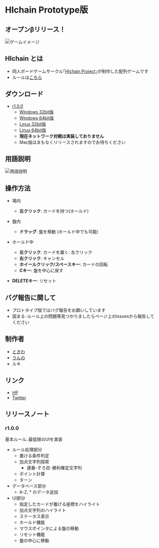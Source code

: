 # HIchain Prototype版

## オープンβリリース！
![ゲームイメージ](https://github.com/hichain/HIchain-Prototype/blob/master/images/playing3.gif)

## HIchain とは
  + 同人ボードゲームサークル｢[HIchain Project](http://hichain.sokon.jp)｣が制作した配列ゲームです
  + ルールは[こちら](http://hichain.sokon.jp/rule.html)

## ダウンロード
  + [r1.0.0](https://github.com/hichain/HIchain-Prototype/releases/tag/r1.0.0)
    + [Windows 32bit版](https://github.com/hichain/HIchain-Prototype/releases/download/r1.0.0/HIchain_Prototype_r1_0_0_winx86.zip)
    + [Windows 64bit版](https://github.com/hichain/HIchain-Prototype/releases/download/r1.0.0/HIchain_Prototype_r1_0_0_winx64.zip)
    + [Linux 32bit版](https://github.com/hichain/HIchain-Prototype/releases/download/r1.0.0/HIchain_Prototype_r1_0_0_linux32.zip)
    + [Linux 64bit版](https://github.com/hichain/HIchain-Prototype/releases/download/r1.0.0/HIchain_Prototype_r1_0_0_linux64.zip)
    + **現在ネットワーク対戦は実装しておりません**
    + Mac版はまもなくリリースされますのでお待ちください

## 用語説明
![用語説明](https://raw.githubusercontent.com/hichain/HIchain-Prototype/master/images/terms%20discription.png)

## 操作方法
+ 場内
  + **左クリック**: カードを持つ(ホールド)
+ 盤内
  + **ドラッグ**: 盤を移動 (ホールド中でも可能)

+ ホールド中
  + **左クリック**: カードを置く: 左クリック
  + **右クリック**: キャンセル
  + **ホイールクリック/スペースキー**: カードの回転
  + **Cキー**: 盤を中心に戻す

+ **DELETEキー**: リセット
 
## バグ報告に関して
+ プロトタイプ版ではバグ報告をお願いしています
+ 固まる･ルール上の問題等見つかりましたらページ上のIssuesから報告してください

## 制作者
+ [ときわ](https://github.com/TokiwaTools)
+ [うんの](https://github.com/funi)
+ ルキ

## リンク
+ [HP](http://hichain.sokon.jp/)
+ [Twitter](https://twitter.com/HIchain_game)

## リリースノート
### r1.0.0
  基本ルール､最低限のUIを実装
+ ルール処理部分
  + 置ける条件判定
  + 加点文字列探索
    + 連番･ぞろ目･勝利確定文字列
  + ポイント計算
  + ターン
+ データベース部分
  + A-Z, * のデータ追加
+ UI部分
  + 指定したカードが置ける座標をハイライト
  + 加点文字列のハイライト
  + ステータス表示
  + ホールド機能
  + マウスポインタによる盤の移動
  + リセット機能
  + 盤の中心に移動

